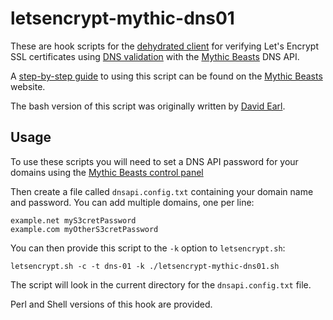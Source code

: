 letsencrypt-mythic-dns01
========================

These are hook scripts for the [dehydrated client](https://github.com/lukas2511/dehydrated)
for verifying Let's Encrypt SSL certificates using 
[DNS validation](https://letsencrypt.github.io/acme-spec/#rfc.section.7.4) with the [Mythic Beasts](https://www.mythic-beasts.com) DNS API.

A [step-by-step guide](https://www.mythic-beasts.com/support/domains/letsencrypt_dns_01) to using this script can be found on the [Mythic Beasts](https://www.mythic-beasts.com/) website.

The bash version of this script was originally written by [David Earl](https://github.com/davidearl).

Usage
-----

To use these scripts you will need to set a DNS API password for your domains
using the [Mythic Beasts control panel](https://ctrlpanel.mythic-beasts.com)

Then create a file called ``dnsapi.config.txt`` containing your domain name and
password.  You can add multiple domains, one per line:

````
example.net myS3cretPassword
example.com myOtherS3cretPassword
````

You can then provide this script to the ``-k`` option to ``letsencrypt.sh``:

````
letsencrypt.sh -c -t dns-01 -k ./letsencrypt-mythic-dns01.sh
````

The script will look in the current directory for the ``dnsapi.config.txt``
file.

Perl and Shell versions of this hook are provided.

